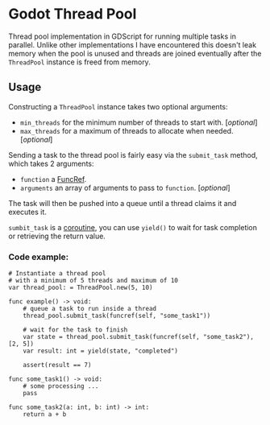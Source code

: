 # Godot Thread Pool

Thread pool implementation in GDScript for running multiple tasks in parallel. Unlike other implementations I have encountered this doesn't leak memory when the pool is unused and threads are joined eventually after the `ThreadPool` instance is freed from memory.

## Usage

Constructing a `ThreadPool` instance takes two optional arguments:
*  `min_threads` for the minimum number of threads to start with. [*optional*]
* `max_threads` for a maximum of threads to allocate when needed. [*optional*]

Sending a task to the thread pool is fairly easy via the `submit_task` method, which takes 2 arguments:
* `function` a [FuncRef](https://docs.godotengine.org/en/3.5/classes/class_funcref.html).
* `arguments` an array of arguments to pass to `function`. [*optional*]

The task will then be pushed into a queue until a thread claims it and executes it.

`sumbit_task` is a [coroutine](https://docs.godotengine.org/en/3.5/tutorials/scripting/gdscript/gdscript_basics.html#coroutines-with-yield), you can use `yield()` to wait for task completion or retrieving the return value.

### Code example:
```gdscript
# Instantiate a thread pool
# with a minimum of 5 threads and maximum of 10
var thread_pool: = ThreadPool.new(5, 10)

func example() -> void:
	# queue a task to run inside a thread
	thread_pool.submit_task(funcref(self, "some_task1"))

	# wait for the task to finish
	var state = thread_pool.submit_task(funcref(self, "some_task2"), [2, 5])
	var result: int = yield(state, "completed")

	assert(result == 7)

func some_task1() -> void:
	# some processing ...
	pass

func some_task2(a: int, b: int) -> int:
	return a + b

```